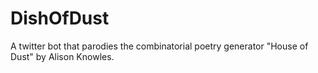 # DishOfDust
A twitter bot that parodies the combinatorial poetry generator "House of Dust" by Alison Knowles. 
